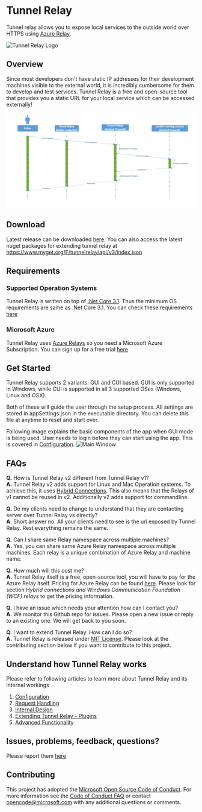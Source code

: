 # Tunnel Relay

Tunnel relay allows you to expose local services to the outside world over HTTPS using [Azure Relay](https://docs.microsoft.com/en-us/azure/service-bus-relay/relay-what-is-it#hybrid-connections).

![Tunnel Relay Logo](Documentation/TunnelRelaylogo-01.png "Tunnel Relay")

## Overview
Since most developers don't have static IP addresses for their development machines visible to the external world, it is incredibly cumbersome for them to develop and test services. Tunnel Relay is a free and open-source tool that provides you a static URL for your local service which can be accessed externally!

![Overview](Documentation/DevelopementTR.png "Overview")

## Download
Latest release can be downloaded [here](https://github.com/OfficeDev/microsoft-teams-tunnelrelay/releases/latest).
You can also access the latest nuget packages for extending tunnel relay at https://www.myget.org/F/tunnelrelay/api/v3/index.json

## Requirements

### Supported Operation Systems
Tunnel Relay is written on top of [.Net Core 3.1](https://devblogs.microsoft.com/dotnet/announcing-net-core-3-1/). Thus the minimum OS requirements are same as .Net Core 3.1. You can check these requirements [here](https://github.com/dotnet/core/blob/master/release-notes/3.1/3.1-supported-os.md)

### Microsoft Azure

Tunnel Relay uses [Azure Relays](https://docs.microsoft.com/en-us/azure/service-bus-relay/relay-what-is-it) so you need a Microsoft Azure Subscription. You can sign up for a free trial [here](https://azure.microsoft.com/en-us/free/)

## Get Started

Tunnel Relay supports 2 variants. GUI and CUI based. GUI is only supported in Windows, while CUI is supported in all 3 supported OSes (Windows, Linux and OSX).

Both of these will guide the user through the setup process. All settings are stored in appSettings.json in the executable directory. You can delete this file at anytime to reset and start over.

Following image explains the basic components of the app when GUI mode is being used. User needs to login before they can start using the app. This is covered in [Configuration](Documentation/Configuration.md).
![Main Window](Documentation/MainWindow.png "Tunnel Relay Main Window")

## FAQs
**Q.** How is Tunnel Relay v2 different from Tunnel Relay v1? </br>
**A.** Tunnel Relay v2 adds support for Linux and Mac Operation systems. To achieve this, it uses [Hybrid Connections](https://docs.microsoft.com/en-us/azure/service-bus-relay/relay-what-is-it#hybrid-connections).
This also means that the Relays of v1 cannot be reused in v2. Additionally v2 adds support for commandline.

**Q.** Do my clients need to change to understand that they are contacting server over Tunnel Relay vs directly? </br>
**A.** Short answer no. All your clients need to see is the url exposed by Tunnel Relay. Rest everything remains the same.

**Q.** Can I share same Relay namespace across multiple machines? </br>
**A.** Yes, you can share same Azure Relay namespace across multiple machines. Each relay is a unique combination of Azure Relay and machine name.

**Q.** How much will this cost me? </br>
**A.** Tunnel Relay itself is a free, open-source tool, you will have to pay for the Azure Relay itself. Pricing for Azure Relay can be found [here](https://azure.microsoft.com/en-us/pricing/details/service-bus/). Please look for section *Hybrid connections and Windows Communication Foundation (WCF) relays* to get the pricing information.

**Q.** I have an issue which needs your attention how can I contact you? </br>
**A.** We monitor this Github repo for issues. Please open a new issue or reply to an existing one. We will get back to you soon. 

**Q.** I want to extend Tunnel Relay. How can I do so? </br>
**A.** Tunnel Relay is released under [MIT License](https://opensource.org/licenses/MIT). Please look at the contributing section below if you want to contribute to this project.

## Understand how Tunnel Relay works
Please refer to following articles to learn more about Tunnel Relay and its internal workings

1. [Configuration](Documentation/Configuration.md)
2. [Request Handling](Documentation/RequestHandling.md) 
3. [Internal Design](Documentation/InternalDesign.md)
4. [Extending Tunnel Relay - Plugins](Documentation/PluginManagement.md)
5. [Advanced Functionality](Documentation/AdvancedTopics.md)

## Issues, problems, feedback, questions?
Please report them [here](https://github.com/OfficeDev/microsoft-teams-tunnelrelay/issues)

## Contributing

This project has adopted the [Microsoft Open Source Code of Conduct](https://opensource.microsoft.com/codeofconduct/). For more information see the [Code of Conduct FAQ](https://opensource.microsoft.com/codeofconduct/faq/) or contact [opencode@microsoft.com](mailto:opencode@microsoft.com) with any additional questions or comments.
